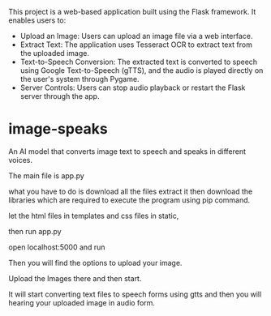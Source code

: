 This project is a web-based application built using the Flask framework.
It enables users to:
- Upload an Image: Users can upload an image file via a web interface.
- Extract Text: The application uses Tesseract OCR to extract text from the uploaded image.
- Text-to-Speech Conversion: The extracted text is converted to speech using Google Text-to-Speech (gTTS), and the audio is played directly on the user's system through Pygame.
- Server Controls: Users can stop audio playback or restart the Flask server through the app.

# image-speaks
An AI model that converts image text to speech and speaks in different voices.

The main file is app.py

what you have to do is download all the files extract it then download the libraries which are required to execute the program using pip command.

let the html files in templates and css files in static,

then run app.py

open localhost:5000 and run

Then you will find the options to upload your image.

Upload the Images there and then start.

It will start converting text files to speech forms using gtts and then you will hearing your uploaded image in audio form.

